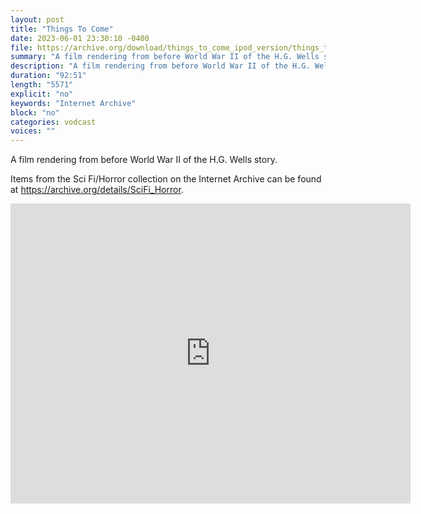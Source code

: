 ```yaml
---
layout: post
title: "Things To Come"
date: 2023-06-01 23:30:10 -0400
file: https://archive.org/download/things_to_come_ipod_version/things_to_come.mp4
summary: "A film rendering from before World War II of the H.G. Wells story."
description: "A film rendering from before World War II of the H.G. Wells story."
duration: "92:51"
length: "5571"
explicit: "no" 
keywords: "Internet Archive"
block: "no" 
categories: vodcast
voices: ""
---
```


A film rendering from before World War II of the H.G. Wells story.

Items from the Sci Fi/Horror collection on the Internet Archive can be found at <https://archive.org/details/SciFi_Horror>.

<iframe src="https://archive.org/embed/things_to_come_ipod_version" width="640" height="480" frameborder="0" webkitallowfullscreen="true" mozallowfullscreen="true" allowfullscreen></iframe>

